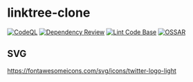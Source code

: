 # linktree-clone

[![CodeQL](https://github.com/milliorn/linktree-clone/actions/workflows/codeql.yml/badge.svg)](https://github.com/milliorn/linktree-clone/actions/workflows/codeql.yml)
[![Dependency Review](https://github.com/milliorn/linktree-clone/actions/workflows/dependency-review.yml/badge.svg)](https://github.com/milliorn/linktree-clone/actions/workflows/dependency-review.yml)
[![Lint Code Base](https://github.com/milliorn/linktree-clone/actions/workflows/super-linter.yml/badge.svg)](https://github.com/milliorn/linktree-clone/actions/workflows/super-linter.yml)
[![OSSAR](https://github.com/milliorn/linktree-clone/actions/workflows/ossar.yml/badge.svg)](https://github.com/milliorn/linktree-clone/actions/workflows/ossar.yml)

## SVG

<https://fontawesomeicons.com/svg/icons/twitter-logo-light>
